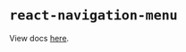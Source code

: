# `react-navigation-menu`

View docs [here](https://radix-ui.com/primitives/docs/components/navigation-menu).
